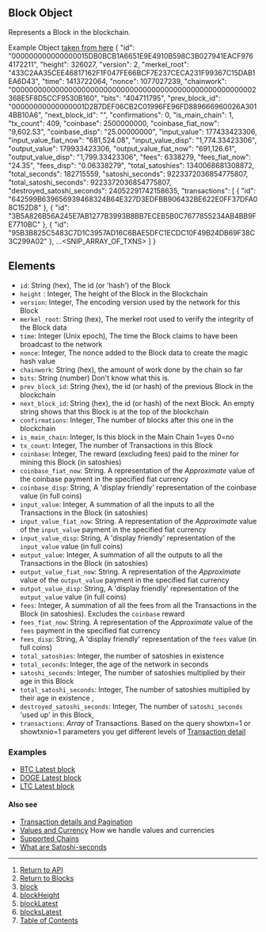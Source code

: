 ## Block Object


Represents a Block in the blockchain.

Example Object [taken from here](https://api.blockstrap.com/v0/btc/block/000000000000000015DB0BCB1A6651E9E4910B598C3B027941EACF9764172211?prettyprint=1)
    {
        "id": "000000000000000015DB0BCB1A6651E9E4910B598C3B027941EACF9764172211",
        "height": 326027,
        "version": 2,
        "merkel_root": "433C2AA35CEE46817162F1F047FE66BCF7E237CECA231F99367C15DAB1EA6D43",
        "time": 1413722064,
        "nonce": 1077027239,
        "chainwork": "00000000000000000000000000000000000000000000000000000002368E5F8D5CCF9530B160",
        "bits": "404711795",
        "prev_block_id": "00000000000000001D2B7DEF06CB2C01996FE96FD889666960026A3014BB10A6",
        "next_block_id": "",
        "confirmations": 0,
        "is_main_chain": 1,
        "tx_count": 409,
        "coinbase": 2500000000,
        "coinbase_fiat_now": "9,602.53",
        "coinbase_disp": "25.00000000",
        "input_value": 177433423306,
        "input_value_fiat_now": "681,524.08",
        "input_value_disp": "1,774.33423306",
        "output_value": 179933423306,
        "output_value_fiat_now": "691,126.61",
        "output_value_disp": "1,799.33423306",
        "fees": 6338279,
        "fees_fiat_now": "24.35",
        "fees_disp": "0.06338279",
        "total_satoshies": 1340068681308872,
        "total_seconds": 182715559,
        "satoshi_seconds": 9223372036854775807,
        "total_satoshi_seconds": 9223372036854775807,
        "destroyed_satoshi_seconds": 24052291742158635,
        "transactions": [
            {
                "id": "642599B639656939468324B64E327D3EDFBB906432BE622E0FF37DFA08C152D8"
            },
            {
                "id": "3B5A826B56A245E7AB1277B3993B8BB7ECEB5B0C7677855234AB4BB9FE7710BC"
            },
            {
                "id": "95B3B825C5483C7D1C3957AD16C6BAE5DFC1ECDC10F49B24DB69F38C3C299A02"
            },
            ...<SNIP_ARRAY_OF_TXNS>
        ]
    }


## Elements
* `id`: String (hex), The id (or 'hash') of the Block
* `height` : Integer, The height of the Block in the Blockchain
* `version`: Integer, The encoding version used by the network for this Block
* `merkel_root`: String (hex), The merkel root used to verify the integrity of the Block data
* `time`: Integer (Unix epoch), The time the Block claims to have been broadcast to the network
* `nonce`: Integer, The nonce added to the Block data to create the magic hash value
* `chainwork`: String (hex), the amount of work done by the chain so far
* `bits`: String (number) Don't know what this is.
* `prev_block_id`: String (hex), the id (or hash) of the previous Block in the blockchain
* `next_block_id`: String (hex), the id (or hash) of the next Block. An empty string shows that this Block is at the top of the blockchain
* `confirmations`: Integer, The number of blocks after this one in the blockchain
* `is_main_chain`: Integer, Is this block in the Main Chain 1=yes 0=no
* `tx_count`: Integer, The number of Transactions in this Block
* `coinbase`: Integer, The reward (excluding fees) paid to the miner for mining this Block (in satoshies)
* `coinbase_fiat_now`: String. A representation of the *Approximate* value of the coinbase payment in the specified fiat currency
* `coinbase_disp`: String, A 'display friendly' representation of the coinbase value (in full coins)
* `input_value`: Integer, A summation of all the inputs to all the Transactions in the Block (in satoshies)
* `input_value_fiat_now`: String. A representation of the *Approximate* value of the `input_value` payment in the specified fiat currency
* `input_value_disp`: String, A 'display friendly' representation of the `input_value` value (in full coins)
* `output_value`: Integer, A summation of all the outputs to all the Transactions in the Block (in satoshies)
* `output_value_fiat_now`: String. A representation of the *Approximate* value of the `output_value` payment in the specified fiat currency
* `output_value_disp`: String, A 'display friendly' representation of the `output_value` value (in full coins)
* `fees`: Integer, A summation of all the fees from all the Transactions in the Block (in satoshies). Excludes the `coinbase` reward
* `fees_fiat_now`: String. A representation of the *Approximate* value of the `fees` payment in the specified fiat currency
* `fees_disp`: String, A 'display friendly' representation of the `fees` value (in full coins)
* `total_satoshies`: Integer, the number of satoshies in existence
* `total_seconds`: Integer, the age of the network in seconds
* `satoshi_seconds`: Integer, The number of satoshies multiplied by their age in this Block
* `total_satoshi_seconds`: Integer, The number of satoshies multiplied by their age in existence ,
* `destroyed_satoshi_seconds`: Integer, The number of `satoshi_seconds` 'used up' in this Block,
* `transactions`: *Array* of Transactions. Based on the query showtxn=1 or showtxnio=1 parameters you get different levels of [Transaction detail](../../notes/detailAndPagination/)









### Examples
* [BTC Latest block](https://api.blockstrap.com/v0/btc/blockLatest?prettyprint=1)
* [DOGE Latest block](https://api.blockstrap.com/v0/doge/blockLatest?prettyprint=1)
* [LTC Latest block](https://api.blockstrap.com/v0/ltc/blockLatest?prettyprint=1)

#### Also see
* [Transaction details and Pagination](../../notes/detailAndPagination/)
* [Values and Currency](../../notes/valuesAndCurrencies/) How we handle values and currencies
* [Supported Chains](../../notes/chains/)
* [What are Satoshi-seconds](http://bitcoin.stackexchange.com/a/847)


---

1. [Return to API](../../../)
1. [Return to Blocks](../)
1. [block](../block/)
1. [blockHeight](../blockHeight/)
1. [blockLatest](../blockLatest/)
1. [blocksLatest](../blocksLatest/)
1. [Table of Contents](../../../../)
